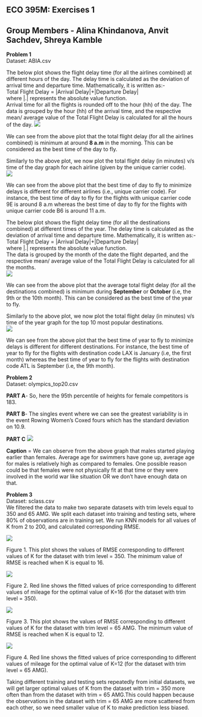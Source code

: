 ## ECO 395M: Exercises 1

## Group Members - Alina Khindanova, Anvit Sachdev, Shreya Kamble

**Problem 1**  
Dataset: ABIA.csv

The below plot shows the flight delay time (for all the airlines
combined) at different hours of the day. The delay time is calculated as
the deviation of arrival time and departure time. Mathematically, it is
written as:-  
Total Flight Delay = |Arrival Delay|+|Departure Delay|  
where |.| represents the absolute value function.  
Arrival time for all the flights is rounded off to the hour (hh) of the
day. The data is grouped by the hour (hh) of the arrival time, and the
respective mean/ average value of the Total Flight Delay is calculated
for all the hours of the day.
![](Data-Mining-Assignment-1_files/figure-markdown_strict/time%20v/s%20delay%20part%201.2-1.png)

We can see from the above plot that the total flight delay (for all the
airlines combined) is minimum at around **8 a.m** in the morning. This
can be considered as the best time of the day to fly.

Similarly to the above plot, we now plot the total flight delay (in
minutes) v/s time of the day graph for each airline (given by the unique
carrier code).  
![](Data-Mining-Assignment-1_files/figure-markdown_strict/time%20v/s%20delay%20part%202.2-1.png)

We can see from the above plot that the best time of day to fly to
minimize delays is different for different airlines (i.e., unique
carrier code). For instance, the best time of day to fly for the flights
with unique carrier code 9E is around 8 a.m whereas the best time of day
to fly for the flights with unique carrier code B6 is around 11 a.m.

The below plot shows the flight delay time (for all the destinations
combined) at different times of the year. The delay time is calculated
as the deviation of arrival time and departure time. Mathematically, it
is written as:-  
Total Flight Delay = |Arrival Delay|+|Departure Delay|  
where |.| represents the absolute value function.  
The data is grouped by the month of the date the flight departed, and
the respective mean/ average value of the Total Flight Delay is
calculated for all the months.  
![](Data-Mining-Assignment-1_files/figure-markdown_strict/month%20v/s%20delay%20part%201.2-1.png)

We can see from the above plot that the average total flight delay (for
all the destinations combined) is minimum during **September** or
**October** (i.e, the 9th or the 10th month). This can be considered as
the best time of the year to fly.

Similarly to the above plot, we now plot the total flight delay (in
minutes) v/s time of the year graph for the top 10 most popular
destinations.  
![](Data-Mining-Assignment-1_files/figure-markdown_strict/month%20v/s%20delay%20part%202.2-1.png)

We can see from the above plot that the best time of year to fly to
minimize delays is different for different destinations. For instance,
the best time of year to fly for the flights with destination code LAX
is January (i.e, the first month) whereas the best time of year to fly
for the flights with destination code ATL is September (i.e, the 9th
month).

**Problem 2**  
Dataset: olympics\_top20.csv

**PART A**- So, here the 95th percentile of heights for female
competitors is 183.

**PART B**- The singles event where we can see the greatest variability
is in the event Rowing Women’s Coxed fours which has the standard
deviation on 10.9.

**PART C**
![](Data-Mining-Assignment-1_files/figure-markdown_strict/PART%20C-1.png)

**Caption** = We can observe from the above graph that males started
playing earlier than females. Average age for swimmers have gone up,
average age for males is relatively high as compared to females. One
possible reason could be that females were not physically fit at that
time or they were involved in the world war like situation OR we don’t
have enough data on that.

**Problem 3**  
Dataset: sclass.csv  
We filtered the data to make two separate datasets with trim levels
equal to 350 and 65 AMG. We split each dataset into training and testing
sets, where 80% of observations are in training set. We run KNN models
for all values of K from 2 to 200, and calculated corresponding RMSE.

![](Data-Mining-Assignment-1_files/figure-markdown_strict/unnamed-chunk-5-1.png)

Figure 1. This plot shows the values of RMSE corresponding to different
values of K for the dataset with trim level = 350. The minimum value of
RMSE is reached when K is equal to 16.

![](Data-Mining-Assignment-1_files/figure-markdown_strict/unnamed-chunk-6-1.png)

Figure 2. Red line shows the fitted values of price corresponding to
different values of mileage for the optimal value of K=16 (for the
dataset with trim level = 350).

![](Data-Mining-Assignment-1_files/figure-markdown_strict/unnamed-chunk-7-1.png)

Figure 3. This plot shows the values of RMSE corresponding to different
values of K for the dataset with trim level = 65 AMG. The minimum value
of RMSE is reached when K is equal to 12.

![](Data-Mining-Assignment-1_files/figure-markdown_strict/unnamed-chunk-8-1.png)

Figure 4. Red line shows the fitted values of price corresponding to
different values of mileage for the optimal value of K=12 (for the
dataset with trim level = 65 AMG).

Taking different training and testing sets repeatedly from initial
datasets, we will get larger optimal values of K from the dataset with
trim = 350 more often than from the dataset with trim = 65 AMG.This
could happen because the observations in the dataset with trim = 65 AMG
are more scattered from each other, so we need smaller value of K to
make prediction less biased.
